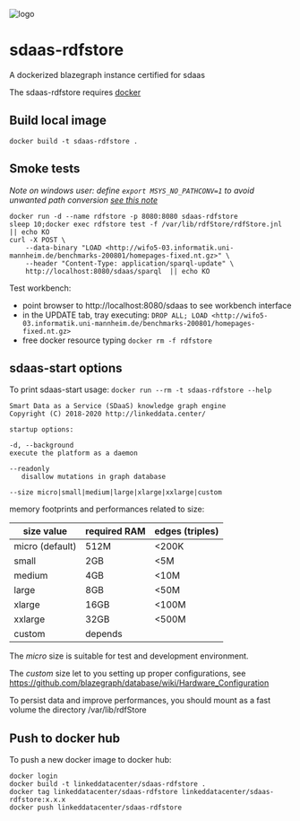 ![logo](http://linkeddata.center/resources/v4/logo/Logo-colori-trasp_oriz-640x220.png)

# sdaas-rdfstore
A dockerized blazegraph instance certified for sdaas

The sdaas-rdfstore requires [docker](https://www.docker.com/) 


## Build local image

	docker build -t sdaas-rdfstore .

## Smoke tests

*Note on windows user: define `export MSYS_NO_PATHCONV=1` to avoid unwanted path conversion [see this note](https://stackoverflow.com/questions/7250130/how-to-stop-mingw-and-msys-from-mangling-path-names-given-at-the-command-line#34386471)*
	
	docker run -d --name rdfstore -p 8080:8080 sdaas-rdfstore
	sleep 10;docker exec rdfstore test -f /var/lib/rdfStore/rdfStore.jnl || echo KO
	curl -X POST \
		--data-binary "LOAD <http://wifo5-03.informatik.uni-mannheim.de/benchmarks-200801/homepages-fixed.nt.gz>" \
		--header "Content-Type: application/sparql-update" \
		http://localhost:8080/sdaas/sparql  || echo KO

Test workbench:

- point browser to http://localhost:8080/sdaas to see workbench interface
- in the UPDATE tab, tray executing: `DROP ALL; LOAD <http://wifo5-03.informatik.uni-mannheim.de/benchmarks-200801/homepages-fixed.nt.gz>`
- free docker resource typing `docker rm -f rdfstore`

## sdaas-start options

 To print sdaas-start usage:  `docker run --rm -t sdaas-rdfstore --help` 
	
	Smart Data as a Service (SDaaS) knowledge graph engine
	Copyright (C) 2018-2020 http://linkeddata.center/
	
	startup options:
	
	-d, --background
	execute the platform as a daemon
	
	--readonly
	   disallow mutations in graph database
	
	--size micro|small|medium|large|xlarge|xxlarge|custom


memory footprints and performances related to size:

| size value       | required RAM | edges (triples) |
|------------------|--------------|-----------------|
| micro (default)  | 512M         | <200K           |
| small            | 2GB          | <5M             |
| medium           | 4GB          | <10M            |
| large            | 8GB          | <50M            |
| xlarge           | 16GB         | <100M           |
| xxlarge          | 32GB         | <500M           |
| custom           | depends      |                 |


The *micro* size is suitable for test and development environment.

The *custom* size let to you setting up proper configurations, see https://github.com/blazegraph/database/wiki/Hardware_Configuration

To persist data and improve performances, you should mount as a fast volume the directory /var/lib/rdfStore



## Push to docker hub

To push a new docker image to docker hub:

	docker login
	docker build -t linkeddatacenter/sdaas-rdfstore .
	docker tag linkeddatacenter/sdaas-rdfstore linkeddatacenter/sdaas-rdfstore:x.x.x
	docker push linkeddatacenter/sdaas-rdfstore

